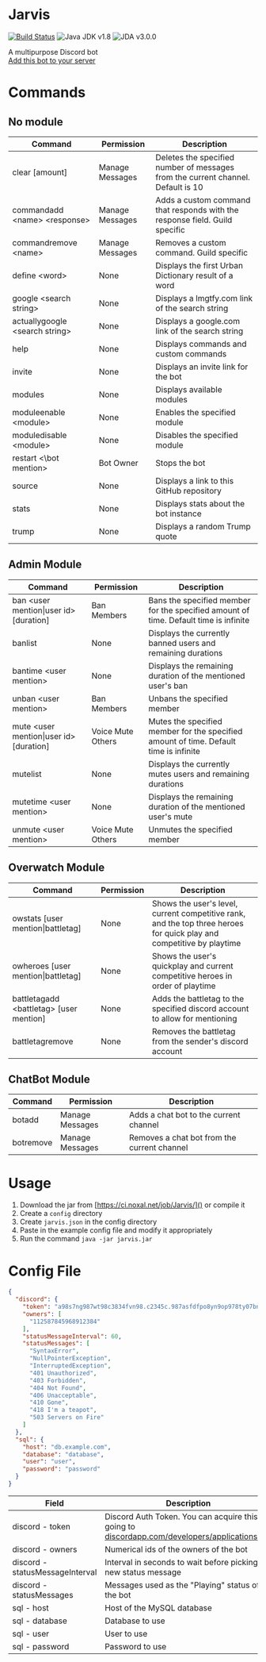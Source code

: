 Jarvis
======
[![Build Status](https://ci.noxal.net/job/Jarvis/badge/icon)](https://ci.noxal.net/job/Jarvis/)
![Java JDK v1.8][java]
![JDA v3.0.0][jda]

A multipurpose Discord bot  
[Add this bot to your server](https://discordapp.com/oauth2/authorize?client_id=182630745108512768&scope=bot&permissions=268446806)

Commands
=======
No module
---------
|Command|Permission|Description|
|---|---|---|
|clear \[amount\]|Manage Messages|Deletes the specified number of messages from the current channel. Default is 10|
|commandadd \<name\> \<response\>|Manage Messages|Adds a custom command that responds with the response field. Guild specific|
|commandremove \<name\>|Manage Messages|Removes a custom command. Guild specific|
|define \<word\>|None|Displays the first Urban Dictionary result of a word|
|google \<search string\>|None|Displays a lmgtfy.com link of the search string|
|actuallygoogle \<search string\>|None|Displays a google.com link of the search string|
|help|None|Displays commands and custom commands|
|invite|None|Displays an invite link for the bot|
|modules|None|Displays available modules|
|moduleenable \<module\>|None|Enables the specified module|
|moduledisable \<module\>|None|Disables the specified module|
|restart <\bot mention\>|Bot Owner|Stops the bot|
|source|None|Displays a link to this GitHub repository|
|stats|None|Displays stats about the bot instance|
|trump|None|Displays a random Trump quote|

Admin Module
------------
|Command|Permission|Description|
|---|---|---|
|ban \<user mention&#124;user id\> \[duration\]|Ban Members|Bans the specified member for the specified amount of time. Default time is infinite|
|banlist|None|Displays the currently banned users and remaining durations|
|bantime \<user mention\>|None|Displays the remaining duration of the mentioned user's ban|
|unban \<user mention\>|Ban Members|Unbans the specified member|
|mute \<user mention&#124;user id\> \[duration\]|Voice Mute Others|Mutes the specified member for the specified amount of time. Default time is infinite|
|mutelist|None|Displays the currently mutes users and remaining durations|
|mutetime \<user mention\>|None|Displays the remaining duration of the mentioned user's mute|
|unmute \<user mention\>|Voice Mute Others|Unmutes the specified member|

Overwatch Module
----------------
|Command|Permission|Description|
|---|---|---|
|owstats \[user mention&#124;battletag\]|None|Shows the user's level, current competitive rank, and the top three heroes for quick play and competitive by playtime|
|owheroes \[user mention&#124;battletag\]|None|Shows the user's quickplay and current competitive heroes in order of playtime|
|battletagadd \<battletag\> \[user mention\]|None|Adds the battletag to the specified discord account to allow for mentioning|
|battletagremove|None|Removes the battletag from the sender's discord account|

ChatBot Module
--------------
|Command|Permission|Description|
|---|---|---|
|botadd|Manage Messages|Adds a chat bot to the current channel|
|botremove|Manage Messages|Removes a chat bot from the current channel|

Usage
=====
1. Download the jar from [https://ci.noxal.net/job/Jarvis/]() or compile it
2. Create a `config` directory
3. Create `jarvis.json` in the config directory
4. Paste in the example config file and modify it appropriately
5. Run the command `java -jar jarvis.jar`

Config File
===========
```json
{
  "discord": {
    "token": "a98s7ng987wt98c3834fvn98.c2345c.987asfdfpo8yn9op978ty07bntj",
    "owners": [
      "112587845968912384"
    ],
    "statusMessageInterval": 60,
    "statusMessages": [
      "SyntaxError",
      "NullPointerException",
      "InterruptedException",
      "401 Unauthorized",
      "403 Forbidden",
      "404 Not Found",
      "406 Unacceptable",
      "410 Gone",
      "418 I'm a teapot",
      "503 Servers on Fire"
    ]
  },
  "sql": {
    "host": "db.example.com",
    "database": "database",
    "user": "user",
    "password": "password"
  }
}

```

|Field|Description|
|---|---|
|discord - token|Discord Auth Token. You can acquire this by going to [discordapp.com/developers/applications/me]()|
|discord - owners|Numerical ids of the owners of the bot|
|discord - statusMessageInterval|Interval in seconds to wait before picking a new status message|
|discord - statusMessages|Messages used as the "Playing" status of the bot|
|sql - host|Host of the MySQL database|
|sql - database|Database to use|
|sql - user|User to use|
|sql - password|Password to use|

[java]: https://img.shields.io/badge/Java%20JDK-v1.8-blue.svg "Java JDK 8"
[jda]: https://img.shields.io/badge/JDA-v3.0.0-green.svg "JDA 3.0"
